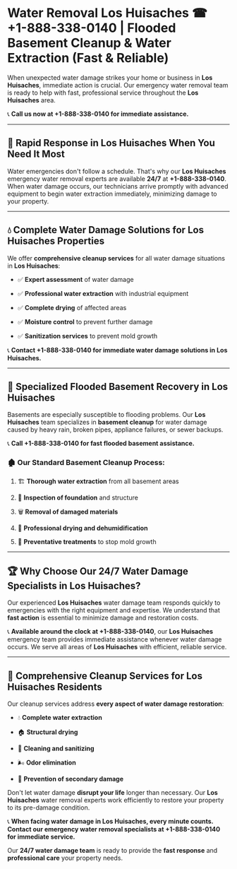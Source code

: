 # Water Removal Los Huisaches ☎ +1-888-338-0140 | Flooded Basement Cleanup & Water Extraction (Fast & Reliable)

When unexpected water damage strikes your home or business in **Los Huisaches**, immediate action is crucial. Our emergency water removal team is ready to help with fast, professional service throughout the **Los Huisaches** area. 

📞 **Call us now at +1-888-338-0140 for immediate assistance.**
---
## 🚀 Rapid Response in Los Huisaches When You Need It Most
Water emergencies don't follow a schedule. That's why our **Los Huisaches** emergency water removal experts are available **24/7** at **+1-888-338-0140**. When water damage occurs, our technicians arrive promptly with advanced equipment to begin water extraction immediately, minimizing damage to your property.
---
## 💧 Complete Water Damage Solutions for Los Huisaches Properties
We offer **comprehensive cleanup services** for all water damage situations in **Los Huisaches**:
- ✅ **Expert assessment** of water damage  
- ✅ **Professional water extraction** with industrial equipment  
- ✅ **Complete drying** of affected areas  
- ✅ **Moisture control** to prevent further damage  
- ✅ **Sanitization services** to prevent mold growth  
📞 **Contact +1-888-338-0140 for immediate water damage solutions in Los Huisaches.**
---
## 🌊 Specialized Flooded Basement Recovery in Los Huisaches
Basements are especially susceptible to flooding problems. Our **Los Huisaches** team specializes in **basement cleanup** for water damage caused by heavy rain, broken pipes, appliance failures, or sewer backups. 
📞 **Call +1-888-338-0140 for fast flooded basement assistance.**
### 🏚️ Our Standard Basement Cleanup Process:
1. 🏗️ **Thorough water extraction** from all basement areas  
2. 🔎 **Inspection of foundation** and structure  
3. 🗑️ **Removal of damaged materials**  
4. 💨 **Professional drying and dehumidification**  
5. 🚫 **Preventative treatments** to stop mold growth  
---
## 🏆 Why Choose Our 24/7 Water Damage Specialists in Los Huisaches?
Our experienced **Los Huisaches** water damage team responds quickly to emergencies with the right equipment and expertise. We understand that **fast action** is essential to minimize damage and restoration costs.
📞 **Available around the clock at +1-888-338-0140**, our **Los Huisaches** emergency team provides immediate assistance whenever water damage occurs. We serve all areas of **Los Huisaches** with efficient, reliable service.
---
## 🧹 Comprehensive Cleanup Services for Los Huisaches Residents
Our cleanup services address **every aspect of water damage restoration**:
- 💧 **Complete water extraction**  
- 🏠 **Structural drying**  
- 🧼 **Cleaning and sanitizing**  
- 🌬️ **Odor elimination**  
- 🚫 **Prevention of secondary damage**  
Don't let water damage **disrupt your life** longer than necessary. Our **Los Huisaches** water removal experts work efficiently to restore your property to its pre-damage condition.
📞 **When facing water damage in Los Huisaches, every minute counts. Contact our emergency water removal specialists at +1-888-338-0140 for immediate service.**
Our **24/7 water damage team** is ready to provide the **fast response** and **professional care** your property needs.

